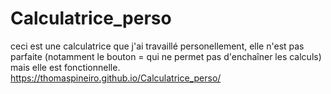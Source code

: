# Calculatrice_perso
ceci est une calculatrice que j'ai travaillé personellement, elle n'est pas parfaite (notamment le bouton = qui ne permet pas d'enchaîner les calculs) mais elle est fonctionnelle.
https://thomaspineiro.github.io/Calculatrice_perso/
